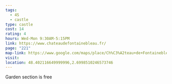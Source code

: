 ```yaml
---
tags:
  - 4S
  - castle
type: castle
cost: 14
rating: 4
hours: Wed-Mon 9:30AM-5:15PM
link: https://www.chateaudefontainebleau.fr/
page: "221"
map-link: https://www.google.com/maps/place/Ch%C3%A2teau+de+Fontainebleau/@48.4026145,2.6989848,16.5z/data=!4m6!3m5!1s0x47e5f488ad7ca349:0xff5eea6f01c3ab80!8m2!3d48.4021018!4d2.6994844!16zL20vMGwxamI?entry=ttu&g_ep=EgoyMDI0MDkwNC4wIKXMDSoASAFQAw%3D%3D
visit: 
location: 48.402116649999996,2.6998510246573746
---
```

Garden section is free